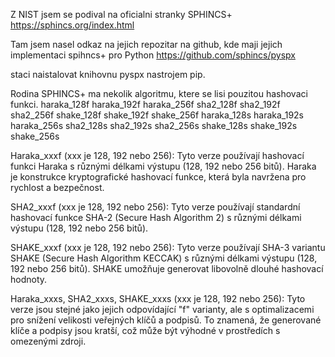 Z NIST jsem se podival na oficialni stranky SPHINCS+
https://sphincs.org/index.html

Tam jsem nasel odkaz na jejich repozitar na github, kde maji jejich implementaci spihncs+ pro Python
https://github.com/sphincs/pyspx

staci naistalovat knihovnu pyspx nastrojem pip.

Rodina SPHINCS+ ma nekolik algoritmu, ktere se lisi pouzitou hashovaci funkci. 
haraka_128f  haraka_192f  haraka_256f sha2_128f sha2_192f  sha2_256f  shake_128f  shake_192f  shake_256f
haraka_128s haraka_192s haraka_256s sha2_128s sha2_192s sha2_256s shake_128s shake_192s  shake_256s

Haraka_xxxf (xxx je 128, 192 nebo 256): Tyto verze používají hashovací funkci Haraka s různými délkami výstupu (128, 192 nebo 256 bitů). Haraka je konstrukce kryptografické hashovací funkce, která byla navržena pro rychlost a bezpečnost.

SHA2_xxxf (xxx je 128, 192 nebo 256): Tyto verze používají standardní hashovací funkce SHA-2 (Secure Hash Algorithm 2) s různými délkami výstupu (128, 192 nebo 256 bitů).

SHAKE_xxxf (xxx je 128, 192 nebo 256): Tyto verze používají SHA-3 variantu SHAKE (Secure Hash Algorithm KECCAK) s různými délkami výstupu (128, 192 nebo 256 bitů). SHAKE umožňuje generovat libovolně dlouhé hashovací hodnoty.

Haraka_xxxs, SHA2_xxxs, SHAKE_xxxs (xxx je 128, 192 nebo 256): Tyto verze jsou stejné jako jejich odpovídající "f" varianty, ale s optimalizacemi pro snížení velikosti veřejných klíčů a podpisů. To znamená, že generované klíče a podpisy jsou kratší, což může být výhodné v prostředích s omezenými zdroji.